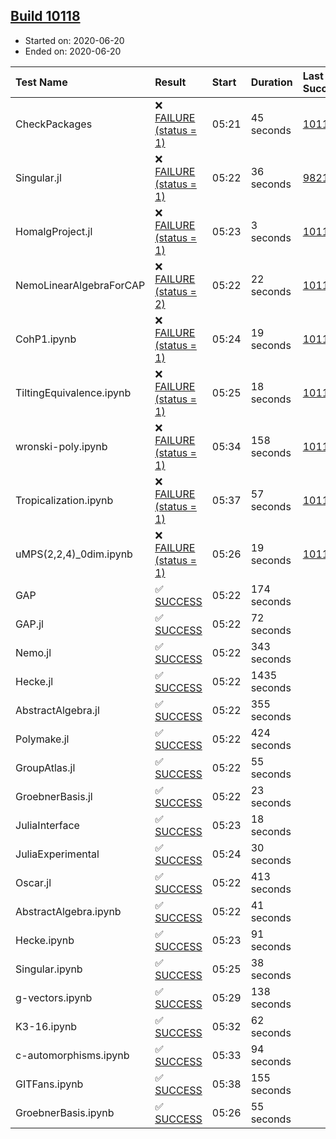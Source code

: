 ## [Build 10118](https://oscarci.mathematik.uni-kl.de/job/oscar/10118/)

* Started on: 2020-06-20
* Ended on: 2020-06-20

| Test Name    | Result | Start | Duration | Last Success | First Failure |
|:-------------|:-------|:------|:---------|:-------------|:--------------|
| CheckPackages | ❌ [FAILURE (status = 1)](https://oscarci.mathematik.uni-kl.de/job/oscar/10118/artifact/logs/build-10118/CheckPackages.log) | 05:21 | 45 seconds | [10117](https://oscarci.mathematik.uni-kl.de/job/oscar/10117/) | [10118](https://oscarci.mathematik.uni-kl.de/job/oscar/10118/) |
| Singular.jl | ❌ [FAILURE (status = 1)](https://oscarci.mathematik.uni-kl.de/job/oscar/10118/artifact/logs/build-10118/Singular.jl.log) | 05:22 | 36 seconds | [9821](https://oscarci.mathematik.uni-kl.de/job/oscar/9821/) | [9822](https://oscarci.mathematik.uni-kl.de/job/oscar/9822/) |
| HomalgProject.jl | ❌ [FAILURE (status = 1)](https://oscarci.mathematik.uni-kl.de/job/oscar/10118/artifact/logs/build-10118/HomalgProject.jl.log) | 05:23 | 3 seconds | [10117](https://oscarci.mathematik.uni-kl.de/job/oscar/10117/) | [10118](https://oscarci.mathematik.uni-kl.de/job/oscar/10118/) |
| NemoLinearAlgebraForCAP | ❌ [FAILURE (status = 2)](https://oscarci.mathematik.uni-kl.de/job/oscar/10118/artifact/logs/build-10118/NemoLinearAlgebraForCAP.log) | 05:22 | 22 seconds | [10117](https://oscarci.mathematik.uni-kl.de/job/oscar/10117/) | [10118](https://oscarci.mathematik.uni-kl.de/job/oscar/10118/) |
| CohP1.ipynb | ❌ [FAILURE (status = 1)](https://oscarci.mathematik.uni-kl.de/job/oscar/10118/artifact/logs/build-10118/CohP1.ipynb.log) | 05:24 | 19 seconds | [10117](https://oscarci.mathematik.uni-kl.de/job/oscar/10117/) | [10118](https://oscarci.mathematik.uni-kl.de/job/oscar/10118/) |
| TiltingEquivalence.ipynb | ❌ [FAILURE (status = 1)](https://oscarci.mathematik.uni-kl.de/job/oscar/10118/artifact/logs/build-10118/TiltingEquivalence.ipynb.log) | 05:25 | 18 seconds | [10117](https://oscarci.mathematik.uni-kl.de/job/oscar/10117/) | [10118](https://oscarci.mathematik.uni-kl.de/job/oscar/10118/) |
| wronski-poly.ipynb | ❌ [FAILURE (status = 1)](https://oscarci.mathematik.uni-kl.de/job/oscar/10118/artifact/logs/build-10118/wronski-poly.ipynb.log) | 05:34 | 158 seconds | [10117](https://oscarci.mathematik.uni-kl.de/job/oscar/10117/) | [10118](https://oscarci.mathematik.uni-kl.de/job/oscar/10118/) |
| Tropicalization.ipynb | ❌ [FAILURE (status = 1)](https://oscarci.mathematik.uni-kl.de/job/oscar/10118/artifact/logs/build-10118/Tropicalization.ipynb.log) | 05:37 | 57 seconds | [10111](https://oscarci.mathematik.uni-kl.de/job/oscar/10111/) | [10112](https://oscarci.mathematik.uni-kl.de/job/oscar/10112/) |
| uMPS(2,2,4)_0dim.ipynb | ❌ [FAILURE (status = 1)](https://oscarci.mathematik.uni-kl.de/job/oscar/10118/artifact/logs/build-10118/uMPS-2-2-4-_0dim.ipynb.log) | 05:26 | 19 seconds | [10117](https://oscarci.mathematik.uni-kl.de/job/oscar/10117/) | [10118](https://oscarci.mathematik.uni-kl.de/job/oscar/10118/) |
| GAP | ✅ [SUCCESS](https://oscarci.mathematik.uni-kl.de/job/oscar/10118/artifact/logs/build-10118/GAP.log) | 05:22 | 174 seconds |  |  |
| GAP.jl | ✅ [SUCCESS](https://oscarci.mathematik.uni-kl.de/job/oscar/10118/artifact/logs/build-10118/GAP.jl.log) | 05:22 | 72 seconds |  |  |
| Nemo.jl | ✅ [SUCCESS](https://oscarci.mathematik.uni-kl.de/job/oscar/10118/artifact/logs/build-10118/Nemo.jl.log) | 05:22 | 343 seconds |  |  |
| Hecke.jl | ✅ [SUCCESS](https://oscarci.mathematik.uni-kl.de/job/oscar/10118/artifact/logs/build-10118/Hecke.jl.log) | 05:22 | 1435 seconds |  |  |
| AbstractAlgebra.jl | ✅ [SUCCESS](https://oscarci.mathematik.uni-kl.de/job/oscar/10118/artifact/logs/build-10118/AbstractAlgebra.jl.log) | 05:22 | 355 seconds |  |  |
| Polymake.jl | ✅ [SUCCESS](https://oscarci.mathematik.uni-kl.de/job/oscar/10118/artifact/logs/build-10118/Polymake.jl.log) | 05:22 | 424 seconds |  |  |
| GroupAtlas.jl | ✅ [SUCCESS](https://oscarci.mathematik.uni-kl.de/job/oscar/10118/artifact/logs/build-10118/GroupAtlas.jl.log) | 05:22 | 55 seconds |  |  |
| GroebnerBasis.jl | ✅ [SUCCESS](https://oscarci.mathematik.uni-kl.de/job/oscar/10118/artifact/logs/build-10118/GroebnerBasis.jl.log) | 05:22 | 23 seconds |  |  |
| JuliaInterface | ✅ [SUCCESS](https://oscarci.mathematik.uni-kl.de/job/oscar/10118/artifact/logs/build-10118/JuliaInterface.log) | 05:23 | 18 seconds |  |  |
| JuliaExperimental | ✅ [SUCCESS](https://oscarci.mathematik.uni-kl.de/job/oscar/10118/artifact/logs/build-10118/JuliaExperimental.log) | 05:24 | 30 seconds |  |  |
| Oscar.jl | ✅ [SUCCESS](https://oscarci.mathematik.uni-kl.de/job/oscar/10118/artifact/logs/build-10118/Oscar.jl.log) | 05:22 | 413 seconds |  |  |
| AbstractAlgebra.ipynb | ✅ [SUCCESS](https://oscarci.mathematik.uni-kl.de/job/oscar/10118/artifact/logs/build-10118/AbstractAlgebra.ipynb.log) | 05:22 | 41 seconds |  |  |
| Hecke.ipynb | ✅ [SUCCESS](https://oscarci.mathematik.uni-kl.de/job/oscar/10118/artifact/logs/build-10118/Hecke.ipynb.log) | 05:23 | 91 seconds |  |  |
| Singular.ipynb | ✅ [SUCCESS](https://oscarci.mathematik.uni-kl.de/job/oscar/10118/artifact/logs/build-10118/Singular.ipynb.log) | 05:25 | 38 seconds |  |  |
| g-vectors.ipynb | ✅ [SUCCESS](https://oscarci.mathematik.uni-kl.de/job/oscar/10118/artifact/logs/build-10118/g-vectors.ipynb.log) | 05:29 | 138 seconds |  |  |
| K3-16.ipynb | ✅ [SUCCESS](https://oscarci.mathematik.uni-kl.de/job/oscar/10118/artifact/logs/build-10118/K3-16.ipynb.log) | 05:32 | 62 seconds |  |  |
| c-automorphisms.ipynb | ✅ [SUCCESS](https://oscarci.mathematik.uni-kl.de/job/oscar/10118/artifact/logs/build-10118/c-automorphisms.ipynb.log) | 05:33 | 94 seconds |  |  |
| GITFans.ipynb | ✅ [SUCCESS](https://oscarci.mathematik.uni-kl.de/job/oscar/10118/artifact/logs/build-10118/GITFans.ipynb.log) | 05:38 | 155 seconds |  |  |
| GroebnerBasis.ipynb | ✅ [SUCCESS](https://oscarci.mathematik.uni-kl.de/job/oscar/10118/artifact/logs/build-10118/GroebnerBasis.ipynb.log) | 05:26 | 55 seconds |  |  |
